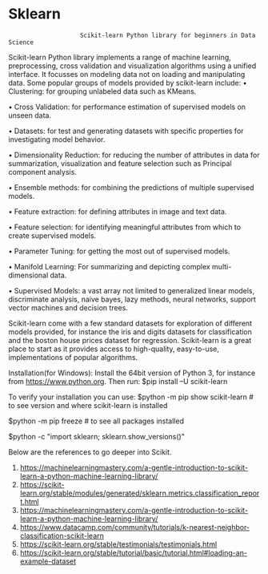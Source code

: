 # Sklearn

				        Scikit-learn Python library for beginners in Data Science
Scikit-learn Python library implements a range of machine learning, preprocessing, cross validation and visualization algorithms using a unified interface. It focusses on modeling data not on loading and manipulating data. Some popular groups of models provided by scikit-learn include:
• Clustering: for grouping unlabeled data such as KMeans.

• Cross Validation: for performance estimation of supervised models on unseen data.

• Datasets: for test and generating datasets with specific properties for investigating model behavior.

• Dimensionality Reduction: for reducing the number of attributes in data for summarization, visualization and feature selection such as Principal component analysis.

• Ensemble methods: for combining the predictions of multiple supervised models.

• Feature extraction: for defining attributes in image and text data.

• Feature selection: for identifying meaningful attributes from which to create supervised models.

• Parameter Tuning: for getting the most out of supervised models.

• Manifold Learning: For summarizing and depicting complex multi-dimensional data.

• Supervised Models: a vast array not limited to generalized linear models, discriminate analysis, naive   bayes, lazy methods, neural networks, support vector machines and decision trees.

Scikit-learn come with a few standard datasets for exploration of different models provided, for instance the iris and digits datasets for classification and the boston house prices dataset for regression.
Scikit-learn is a great place to start  as it provides access to high-quality, easy-to-use, implementations of popular algorithms. 

Installation(for Windows):
Install the 64bit version of Python 3, for instance from https://www.python.org.
Then run:
$pip install –U scikit-learn 

To verify your installation you can use:
$python -m pip show scikit-learn           # to see version and where scikit-learn is installed

$python -m pip freeze         # to see all packages installed

$python -c  "import sklearn; sklearn.show_versions()"

Below are the references to go deeper into Scikit.
1.	https://machinelearningmastery.com/a-gentle-introduction-to-scikit-learn-a-python-machine-learning-library/
2.	https://scikit-learn.org/stable/modules/generated/sklearn.metrics.classification_report.html
3.	https://machinelearningmastery.com/a-gentle-introduction-to-scikit-learn-a-python-machine-learning-library/
4.	https://www.datacamp.com/community/tutorials/k-nearest-neighbor-classification-scikit-learn
5.	https://scikit-learn.org/stable/testimonials/testimonials.html
6.	https://scikit-learn.org/stable/tutorial/basic/tutorial.html#loading-an-example-dataset
